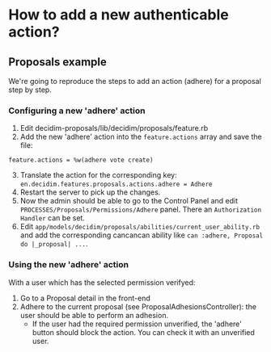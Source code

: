 # How to add a new authenticable action?
## Proposals example
We're going to reproduce the steps to add an action (adhere) for a proposal step by step.
### Configuring a new 'adhere' action
1. Edit decidim-proposals/lib/decidim/proposals/feature.rb
1. Add the new 'adhere' action into the `feature.actions` array and save the file:
```
feature.actions = %w(adhere vote create)
```

3. Translate the action for the corresponding key: `en.decidim.features.proposals.actions.adhere = Adhere`
1. Restart the server to pick up the changes.
1. Now the admin should be able to go to the Control Panel and edit `PROCESSES/Proposals/Permissions/Adhere` panel. There an `Authorization Handler` can be set.
1. Edit `app/models/decidim/proposals/abilities/current_user_ability.rb` and add the corresponding cancancan ability like `can :adhere, Proposal do |_proposal| ...`.


### Using the new 'adhere' action
With a user which has the selected permission verifyed:
1. Go to a Proposal detail in the front-end
1. Adhere to the current proposal (see ProposalAdhesionsController): the user should be able to perform an adhesion.
    - If the user had the required permission unverified, the 'adhere' button should block the action. You can check it with an unverified user.
